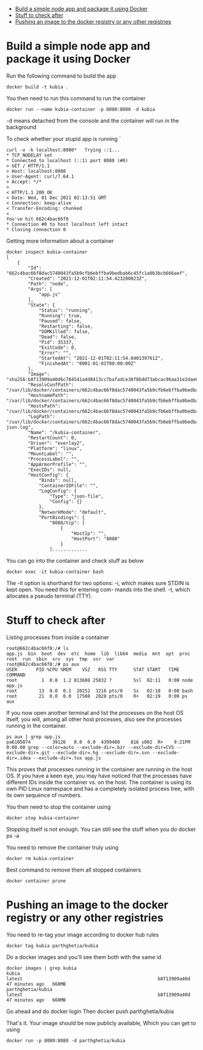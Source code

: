 - [Build a simple node app and package it using Docker](#build-a-simple-node-app-and-package-it-using-docker)
- [Stuff to check after](#stuff-to-check-after)
- [Pushing an image to the docker registry or any other registries](#pushing-an-image-to-the-docker-registry-or-any-other-registries)


Build a simple node app and package it using Docker
==================
Run the following command to build the app
```
docker build -t kubia .
```
You then need to run this command to run the container

```
docker run --name kubia-container -p 8080:8080 -d kubia
```
-d means detached from the console and the container will run in the background

To check whether your stupid app is running
´
```
curl -v -k localhost:8080*   Trying ::1...
* TCP_NODELAY set
* Connected to localhost (::1) port 8080 (#0)
> GET / HTTP/1.1
> Host: localhost:8080
> User-Agent: curl/7.64.1
> Accept: */*
> 
< HTTP/1.1 200 OK
< Date: Wed, 01 Dec 2021 02:13:51 GMT
< Connection: keep-alive
< Transfer-Encoding: chunked
< 
You've hit 662c4bac66f8
* Connection #0 to host localhost left intact
* Closing connection 0
```
Getting more information about a container

```
docker inspect kubia-container
[
    {
        "Id": "662c4bac66f8dac5740043fa5b9cfb6ebffba9bedbab6c45fc1a0b3bcb666aef",
        "Created": "2021-12-01T02:11:54.423280023Z",
        "Path": "node",
        "Args": [
            "app.js"
        ],
        "State": {
            "Status": "running",
            "Running": true,
            "Paused": false,
            "Restarting": false,
            "OOMKilled": false,
            "Dead": false,
            "Pid": 35337,
            "ExitCode": 0,
            "Error": "",
            "StartedAt": "2021-12-01T02:11:54.840139761Z",
            "FinishedAt": "0001-01-01T00:00:00Z"
        },
        "Image": "sha256:b8f13909a40d6c784541a4d8413cc7bafadce38f86dd73abcac96aa31e2dae0f",
        "ResolvConfPath": "/var/lib/docker/containers/662c4bac66f8dac5740043fa5b9cfb6ebffba9bedbab6c45fc1a0b3bcb666aef/resolv.conf",
        "HostnamePath": "/var/lib/docker/containers/662c4bac66f8dac5740043fa5b9cfb6ebffba9bedbab6c45fc1a0b3bcb666aef/hostname",
        "HostsPath": "/var/lib/docker/containers/662c4bac66f8dac5740043fa5b9cfb6ebffba9bedbab6c45fc1a0b3bcb666aef/hosts",
        "LogPath": "/var/lib/docker/containers/662c4bac66f8dac5740043fa5b9cfb6ebffba9bedbab6c45fc1a0b3bcb666aef/662c4bac66f8dac5740043fa5b9cfb6ebffba9bedbab6c45fc1a0b3bcb666aef-json.log",
        "Name": "/kubia-container",
        "RestartCount": 0,
        "Driver": "overlay2",
        "Platform": "linux",
        "MountLabel": "",
        "ProcessLabel": "",
        "AppArmorProfile": "",
        "ExecIDs": null,
        "HostConfig": {
            "Binds": null,
            "ContainerIDFile": "",
            "LogConfig": {
                "Type": "json-file",
                "Config": {}
            },
            "NetworkMode": "default",
            "PortBindings": {
                "8080/tcp": [
                    {
                        "HostIp": "",
                        "HostPort": "8080"
                    }
                ].............
```

You can go into the container and check stuff as below
```
docker exec -it kubia-container bash 
```
The -it option is shorthand for two options:
-i, which makes sure STDIN is kept open. You need this for entering com- mands into the shell.
-t, which allocates a pseudo terminal (TTY).

Stuff to check after
==================
Listing processes from inside a container
```
root@662c4bac66f8:/# ls
app.js  bin  boot  dev  etc  home  lib  lib64  media  mnt  opt  proc  root  run  sbin  srv  sys  tmp  usr  var
root@662c4bac66f8:/# ps aux
USER       PID %CPU %MEM    VSZ   RSS TTY      STAT START   TIME COMMAND
root         1  0.0  1.2 813608 25832 ?        Ssl  02:11   0:00 node app.js
root        13  0.0  0.1  20252  3216 pts/0    Ss   02:18   0:00 bash
root        21  0.0  0.0  17508  2028 pts/0    R+   02:19   0:00 ps aux
```
If you now open another terminal and list the processes on the host OS itself, you will, among all other host processes, also see the processes running in the container.
```
ps aux | grep app.js
pa6105074        39126   0.0  0.0  4399480    816 s002  R+    9:21PM   0:00.00 grep --color=auto --exclude-dir=.bzr --exclude-dir=CVS --exclude-dir=.git --exclude-dir=.hg --exclude-dir=.svn --exclude-dir=.idea --exclude-dir=.tox app.js
```
This proves that processes running in the container are running in the host OS. If you have a keen eye, you may have noticed that the processes have different IDs inside the container vs. on the host. The container is using its own PID Linux namespace and has a completely isolated process tree, with its own sequence of numbers.



You then need to stop the container using
```
docker stop kubia-container
```
Stopping itself is not enough. You can still see the stuff when you do docker ps -a

You need to remove the container truly using

```
docker rm kubia-container
```
Best command to remove them all stopped containers

```
docker container prune
```

Pushing an image to the docker registry or any other registries
================
You need to re-tag your image according to docker hub rules
```
docker tag kubia parthghetia/kubia
```
Do a docker images and you'll see them both with the same id
```
docker images | grep kubia 
kubia                                                                 latest                                                  b8f13909a40d   47 minutes ago   660MB
parthghetia/kubia                                                     latest                                                  b8f13909a40d   47 minutes ago   660MB
```
Go ahead and do docker login
Then docker push parthghetia/kubia

That's it. Your image should be now publicly available, Which you can get to using

```
docker run -p 8080:8080 -d parthghetia/kubia
```

